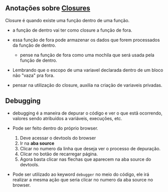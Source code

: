 ## Anotações sobre [Closures](https://developer.mozilla.org/pt-BR/docs/Web/JavaScript/Closures)

Closure é quando existe uma função dentro de uma função.

- a função de dentro vai ter como closure a função de fora.

- essa função de fora pode armazenar os dados que forem processados da função de dentro. 
  - pense na função de fora como uma mochila que será usada pela função de dentro.

- Lembrando que o escopo de uma variavel declarada dentro de um bloco não "vaza" pra fora.

- pensar na utilização do closure, auxilia na criação de variaveis privadas.

## Debugging

- debugging é a maneira de depurar o código e ver o que estã ocorrendo, valores sendo atribuídos a variáveis, execuções, etc.

- Pode ser feito dentro do próprio browser.
  1. Deve acessar o devtools do browser
  2. Ir na **aba source**
  3. Clicar no numero da linha que deseja ver o processo de depuração.
  4. Clicar no botão de recarregar página.
  5. Agora basta clicar nas flechas que aparecem na aba source do devtools.

- Pode ser utilizado ao keyword `debugger` no meio do código, ele irá realizar a mesma ação que seria clicar no numero da aba source no browser.